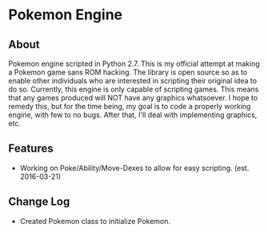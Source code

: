 # Pokemon Engine
## About
Pokemon engine scripted in Python 2.7. This is my official attempt at making a Pokemon game sans ROM hacking. The library is open source so as to enable other individuals who are interested in scripting their original idea to do so. Currently, this engine is only capable of scripting games. This means that any games produced will NOT have any graphics whatsoever. I hope to remedy this, but for the time being, my goal is to code a properly working engine, with few to no bugs. After that, I'll deal with implementing graphics, etc.
## Features
+ Working on Poke/Ability/Move-Dexes to allow for easy scripting. (est. 2016-03-21)

## Change Log
+ Created Pokemon class to initialize Pokemon.
